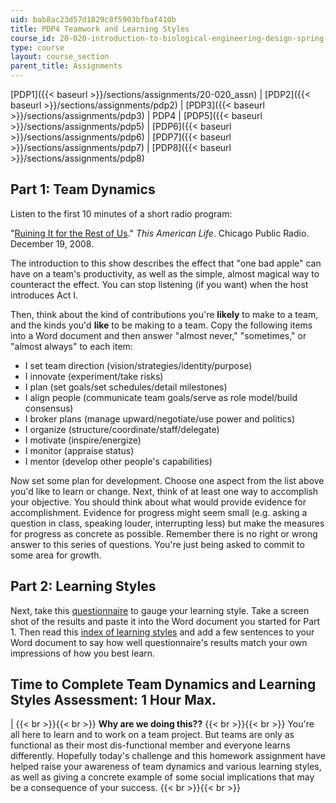 ```yaml
---
uid: bab8ac23d57d1829c8f5903bfbaf410b
title: PDP4 Teamwork and Learning Styles
course_id: 20-020-introduction-to-biological-engineering-design-spring-2009
type: course
layout: course_section
parent_title: Assignments
---
```


[PDP1]({{< baseurl >}}/sections/assignments/20-020_assn) | [PDP2]({{< baseurl >}}/sections/assignments/pdp2) | [PDP3]({{< baseurl >}}/sections/assignments/pdp3) | PDP4 | [PDP5]({{< baseurl >}}/sections/assignments/pdp5) | [PDP6]({{< baseurl >}}/sections/assignments/pdp6) | [PDP7]({{< baseurl >}}/sections/assignments/pdp7) | [PDP8]({{< baseurl >}}/sections/assignments/pdp8)

Part 1: Team Dynamics
---------------------

Listen to the first 10 minutes of a short radio program:

"[Ruining It for the Rest of Us](http://www.thisamericanlife.org/Radio_Episode.aspx?sched=1275)." _This American Life_. Chicago Public Radio. December 19, 2008.

The introduction to this show describes the effect that "one bad apple" can have on a team's productivity, as well as the simple, almost magical way to counteract the effect. You can stop listening (if you want) when the host introduces Act I.

Then, think about the kind of contributions you're **likely** to make to a team, and the kinds you'd **like** to be making to a team. Copy the following items into a Word document and then answer "almost never," "sometimes," or "almost always" to each item:

*   I set team direction (vision/strategies/identity/purpose)
*   I innovate (experiment/take risks)
*   I plan (set goals/set schedules/detail milestones)
*   I align people (communicate team goals/serve as role model/build consensus)
*   I broker plans (manage upward/negotiate/use power and politics)
*   I organize (structure/coordinate/staff/delegate)
*   I motivate (inspire/energize)
*   I monitor (appraise status)
*   I mentor (develop other people's capabilities)

Now set some plan for development. Choose one aspect from the list above you'd like to learn or change. Next, think of at least one way to accomplish your objective. You should think about what would provide evidence for accomplishment. Evidence for progress might seem small (e.g. asking a question in class, speaking louder, interrupting less) but make the measures for progress as concrete as possible. Remember there is no right or wrong answer to this series of questions. You're just being asked to commit to some area for growth.

Part 2: Learning Styles
-----------------------

Next, take this [questionnaire](http://www.engr.ncsu.edu/learningstyles/ilsweb.html) to gauge your learning style. Take a screen shot of the results and paste it into the Word document you started for Part 1. Then read this [index of learning styles](http://www4.ncsu.edu/unity/lockers/users/f/felder/public/ILSdir/styles.htm) and add a few sentences to your Word document to say how well questionnaire's results match your own impressions of how you best learn.

Time to Complete Team Dynamics and Learning Styles Assessment: 1 Hour Max.
--------------------------------------------------------------------------

|  {{< br >}}{{< br >}} **Why are we doing this??** {{< br >}}{{< br >}} You're all here to learn and to work on a team project. But teams are only as functional as their most dis-functional member and everyone learns differently. Hopefully today's challenge and this homework assignment have helped raise your awareness of team dynamics and various learning styles, as well as giving a concrete example of some social implications that may be a consequence of your success. {{< br >}}{{< br >}}